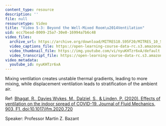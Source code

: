 ```yaml
---
content_type: resource
description: ''
file: null
resourcetype: Video
title: "Video 5-3: Beyond the Well-Mixed Room\u2014Ventilation"
uid: ecc7bead-8009-25a7-30e0-16994a7b6c48
video_files:
  archive_url: https://archive.org/download/MITRES10.S95F20/MITRES_10_S95F20_0503_300k.mp4
  video_captions_file: https://open-learning-course-data-rc.s3.amazonaws.com/res-10-s95-physics-of-covid-19-transmission-fall-2020/2d7dafe8199c5fbc959af34b07ddc24f_nyuKHTzr6xA.vtt
  video_thumbnail_file: https://img.youtube.com/vi/nyuKHTzr6xA/default.jpg
  video_transcript_file: https://open-learning-course-data-rc.s3.amazonaws.com/res-10-s95-physics-of-covid-19-transmission-fall-2020/1590e0f2915123314cdb8663bfd68876_nyuKHTzr6xA.pdf
video_metadata:
  youtube_id: nyuKHTzr6xA
---
```


Mixing ventilation creates unstable thermal gradients, leading to more mixing, while displacement ventilation leads to stratification of the ambient air.

Ref: [Bhagat, R., Davies Wykes, M., Dalziel, S., & Linden, P. (2020). Effects of ventilation on the indoor spread of COVID-19. Journal of Fluid Mechanics, 903, F1. doi:10.1017/jfm.2020.720](https://doi.org/10.1017/jfm.2020.720)

Speaker: Professor Martin Z. Bazant